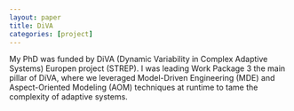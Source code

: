 ```yaml
---
layout: paper
title: DiVA
categories: [project]
---
```

My PhD was funded by DiVA (Dynamic Variability in Complex Adaptive Systems) Europen project (STREP). I was leading Work Package 3 the main pillar of DiVA, where we leveraged Model-Driven Engineering (MDE) and Aspect-Oriented Modeling (AOM) techniques at runtime to tame the complexity of adaptive systems.
